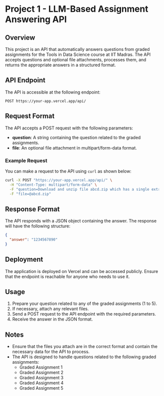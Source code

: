 # Project 1 - LLM-Based Assignment Answering API

## Overview
This project is an API that automatically answers questions from graded assignments for the Tools in Data Science course at IIT Madras. The API accepts questions and optional file attachments, processes them, and returns the appropriate answers in a structured format.

## API Endpoint
The API is accessible at the following endpoint:

```
POST https://your-app.vercel.app/api/
```

## Request Format
The API accepts a POST request with the following parameters:

- **question**: A string containing the question related to the graded assignments.
- **file**: An optional file attachment in multipart/form-data format.

### Example Request
You can make a request to the API using `curl` as shown below:

```bash
curl -X POST "https://your-app.vercel.app/api/" \
  -H "Content-Type: multipart/form-data" \
  -F "question=Download and unzip file abcd.zip which has a single extract.csv file inside. What is the value in the 'answer' column of the CSV file?" \
  -F "file=@abcd.zip"
```

## Response Format
The API responds with a JSON object containing the answer. The response will have the following structure:

```json
{
  "answer": "1234567890"
}
```

## Deployment
The application is deployed on Vercel and can be accessed publicly. Ensure that the endpoint is reachable for anyone who needs to use it.

## Usage
1. Prepare your question related to any of the graded assignments (1 to 5).
2. If necessary, attach any relevant files.
3. Send a POST request to the API endpoint with the required parameters.
4. Receive the answer in the JSON format.

## Notes
- Ensure that the files you attach are in the correct format and contain the necessary data for the API to process.
- The API is designed to handle questions related to the following graded assignments:
  - Graded Assignment 1
  - Graded Assignment 2
  - Graded Assignment 3
  - Graded Assignment 4
  - Graded Assignment 5